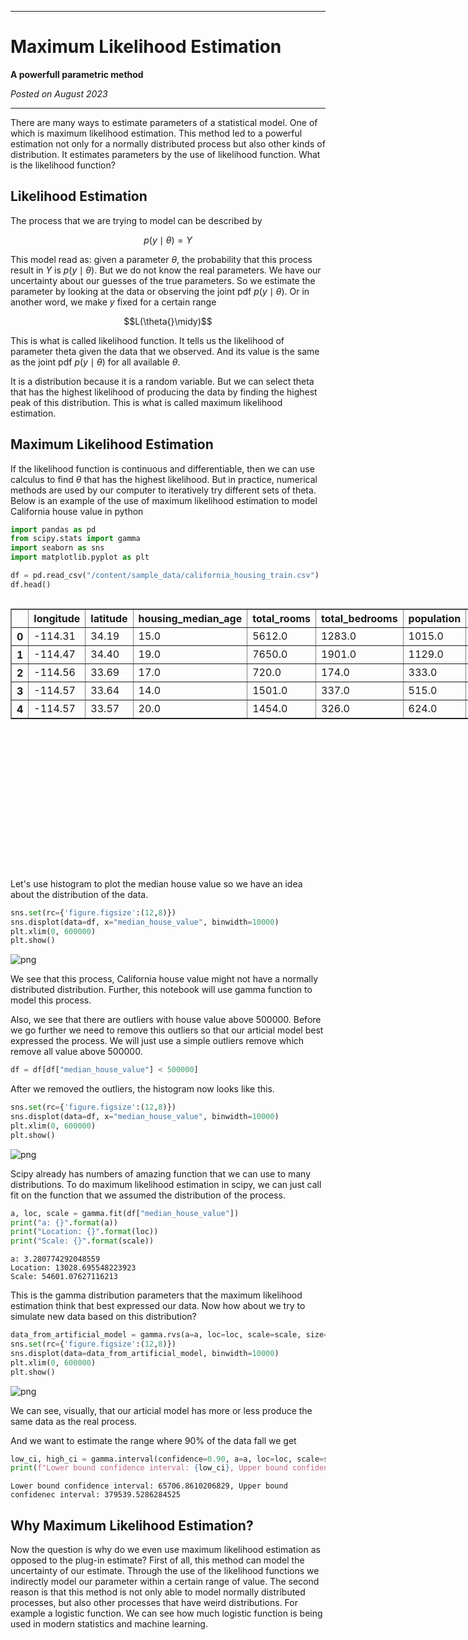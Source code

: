 <script type="text/x-mathjax-config">
    MathJax.Hub.Config({
        tex2jax: {
        skipTags: ['script', 'noscript', 'style', 'textarea', 'pre'],
        inlineMath: [['$','$']]
        }
    });
    </script>
      
<script type="text/javascript" async src="https://cdn.mathjax.org/mathjax/latest/MathJax.js?config=TeX-MML-AM_CHTML"> </script>

***

# Maximum Likelihood Estimation

**A powerfull parametric method**

*Posted on August 2023*

***

There are many ways to estimate parameters of a statistical model. One of which is maximum likelihood estimation. This method led to a powerful estimation not only for a normally distributed process but also other kinds of distribution. It estimates parameters by the use of likelihood function. What is the likelihood function?

## Likelihood Estimation

The process that we are trying to model can be described by

$$p(y\mid\theta{}) = Y$$

This model read as: given a parameter $\theta{}$, the probability that this process result in $Y$ is $p(y\mid\theta{})$. But we do not know the real parameters. We have our uncertainty about our guesses of the true parameters. So we estimate the parameter by looking at the data or observing the joint pdf $p(y\mid\theta{})$. Or in another word, we make $y$ fixed for a certain range

$$L(\theta{}\midy)$$

This is what is called likelihood function. It tells us the likelihood of parameter theta given the data that we observed. And its value is the same as the joint pdf $p(y\mid\theta{})$ for all available $\theta{}$.

It is a distribution because it is a random variable. But we can select theta that has the highest likelihood of producing the data by finding the highest peak of this distribution. This is what is called maximum likelihood estimation.

## Maximum Likelihood Estimation

If the likelihood function is continuous and differentiable, then we can use calculus to find $\theta{}$ that has the highest likelihood. But in practice, numerical methods are used by our computer to iteratively try different sets of theta. Below is an example of the use of maximum likelihood estimation to model California house value in python


```python
import pandas as pd
from scipy.stats import gamma
import seaborn as sns
import matplotlib.pyplot as plt
```


```python
df = pd.read_csv("/content/sample_data/california_housing_train.csv")
df.head()
```





  <div id="df-d6720a3a-3cda-4777-a5ad-733b366c9955" class="colab-df-container">
    <div>
<style scoped>
    .dataframe tbody tr th:only-of-type {
        vertical-align: middle;
    }

    .dataframe tbody tr th {
        vertical-align: top;
    }

    .dataframe thead th {
        text-align: right;
    }
</style>
<table border="1" class="dataframe">
  <thead>
    <tr style="text-align: right;">
      <th></th>
      <th>longitude</th>
      <th>latitude</th>
      <th>housing_median_age</th>
      <th>total_rooms</th>
      <th>total_bedrooms</th>
      <th>population</th>
      <th>households</th>
      <th>median_income</th>
      <th>median_house_value</th>
    </tr>
  </thead>
  <tbody>
    <tr>
      <th>0</th>
      <td>-114.31</td>
      <td>34.19</td>
      <td>15.0</td>
      <td>5612.0</td>
      <td>1283.0</td>
      <td>1015.0</td>
      <td>472.0</td>
      <td>1.4936</td>
      <td>66900.0</td>
    </tr>
    <tr>
      <th>1</th>
      <td>-114.47</td>
      <td>34.40</td>
      <td>19.0</td>
      <td>7650.0</td>
      <td>1901.0</td>
      <td>1129.0</td>
      <td>463.0</td>
      <td>1.8200</td>
      <td>80100.0</td>
    </tr>
    <tr>
      <th>2</th>
      <td>-114.56</td>
      <td>33.69</td>
      <td>17.0</td>
      <td>720.0</td>
      <td>174.0</td>
      <td>333.0</td>
      <td>117.0</td>
      <td>1.6509</td>
      <td>85700.0</td>
    </tr>
    <tr>
      <th>3</th>
      <td>-114.57</td>
      <td>33.64</td>
      <td>14.0</td>
      <td>1501.0</td>
      <td>337.0</td>
      <td>515.0</td>
      <td>226.0</td>
      <td>3.1917</td>
      <td>73400.0</td>
    </tr>
    <tr>
      <th>4</th>
      <td>-114.57</td>
      <td>33.57</td>
      <td>20.0</td>
      <td>1454.0</td>
      <td>326.0</td>
      <td>624.0</td>
      <td>262.0</td>
      <td>1.9250</td>
      <td>65500.0</td>
    </tr>
  </tbody>
</table>
</div>
    <div class="colab-df-buttons">

  <div class="colab-df-container">
    <button class="colab-df-convert" onclick="convertToInteractive('df-d6720a3a-3cda-4777-a5ad-733b366c9955')"
            title="Convert this dataframe to an interactive table."
            style="display:none;">

  <svg xmlns="http://www.w3.org/2000/svg" height="24px" viewBox="0 -960 960 960">
    <path d="M120-120v-720h720v720H120Zm60-500h600v-160H180v160Zm220 220h160v-160H400v160Zm0 220h160v-160H400v160ZM180-400h160v-160H180v160Zm440 0h160v-160H620v160ZM180-180h160v-160H180v160Zm440 0h160v-160H620v160Z"/>
  </svg>
    </button>

  <style>
    .colab-df-container {
      display:flex;
      gap: 12px;
    }

    .colab-df-convert {
      background-color: #E8F0FE;
      border: none;
      border-radius: 50%;
      cursor: pointer;
      display: none;
      fill: #1967D2;
      height: 32px;
      padding: 0 0 0 0;
      width: 32px;
    }

    .colab-df-convert:hover {
      background-color: #E2EBFA;
      box-shadow: 0px 1px 2px rgba(60, 64, 67, 0.3), 0px 1px 3px 1px rgba(60, 64, 67, 0.15);
      fill: #174EA6;
    }

    .colab-df-buttons div {
      margin-bottom: 4px;
    }

    [theme=dark] .colab-df-convert {
      background-color: #3B4455;
      fill: #D2E3FC;
    }

    [theme=dark] .colab-df-convert:hover {
      background-color: #434B5C;
      box-shadow: 0px 1px 3px 1px rgba(0, 0, 0, 0.15);
      filter: drop-shadow(0px 1px 2px rgba(0, 0, 0, 0.3));
      fill: #FFFFFF;
    }
  </style>

    <script>
      const buttonEl =
        document.querySelector('#df-d6720a3a-3cda-4777-a5ad-733b366c9955 button.colab-df-convert');
      buttonEl.style.display =
        google.colab.kernel.accessAllowed ? 'block' : 'none';

      async function convertToInteractive(key) {
        const element = document.querySelector('#df-d6720a3a-3cda-4777-a5ad-733b366c9955');
        const dataTable =
          await google.colab.kernel.invokeFunction('convertToInteractive',
                                                    [key], {});
        if (!dataTable) return;

        const docLinkHtml = 'Like what you see? Visit the ' +
          '<a target="_blank" href=https://colab.research.google.com/notebooks/data_table.ipynb>data table notebook</a>'
          + ' to learn more about interactive tables.';
        element.innerHTML = '';
        dataTable['output_type'] = 'display_data';
        await google.colab.output.renderOutput(dataTable, element);
        const docLink = document.createElement('div');
        docLink.innerHTML = docLinkHtml;
        element.appendChild(docLink);
      }
    </script>
  </div>


<div id="df-484fca9d-c916-49b8-82ad-77b3718272c3">
  <button class="colab-df-quickchart" onclick="quickchart('df-484fca9d-c916-49b8-82ad-77b3718272c3')"
            title="Suggest charts."
            style="display:none;">

<svg xmlns="http://www.w3.org/2000/svg" height="24px"viewBox="0 0 24 24"
     width="24px">
    <g>
        <path d="M19 3H5c-1.1 0-2 .9-2 2v14c0 1.1.9 2 2 2h14c1.1 0 2-.9 2-2V5c0-1.1-.9-2-2-2zM9 17H7v-7h2v7zm4 0h-2V7h2v10zm4 0h-2v-4h2v4z"/>
    </g>
</svg>
  </button>

<style>
  .colab-df-quickchart {
      --bg-color: #E8F0FE;
      --fill-color: #1967D2;
      --hover-bg-color: #E2EBFA;
      --hover-fill-color: #174EA6;
      --disabled-fill-color: #AAA;
      --disabled-bg-color: #DDD;
  }

  [theme=dark] .colab-df-quickchart {
      --bg-color: #3B4455;
      --fill-color: #D2E3FC;
      --hover-bg-color: #434B5C;
      --hover-fill-color: #FFFFFF;
      --disabled-bg-color: #3B4455;
      --disabled-fill-color: #666;
  }

  .colab-df-quickchart {
    background-color: var(--bg-color);
    border: none;
    border-radius: 50%;
    cursor: pointer;
    display: none;
    fill: var(--fill-color);
    height: 32px;
    padding: 0;
    width: 32px;
  }

  .colab-df-quickchart:hover {
    background-color: var(--hover-bg-color);
    box-shadow: 0 1px 2px rgba(60, 64, 67, 0.3), 0 1px 3px 1px rgba(60, 64, 67, 0.15);
    fill: var(--button-hover-fill-color);
  }

  .colab-df-quickchart-complete:disabled,
  .colab-df-quickchart-complete:disabled:hover {
    background-color: var(--disabled-bg-color);
    fill: var(--disabled-fill-color);
    box-shadow: none;
  }

  .colab-df-spinner {
    border: 2px solid var(--fill-color);
    border-color: transparent;
    border-bottom-color: var(--fill-color);
    animation:
      spin 1s steps(1) infinite;
  }

  @keyframes spin {
    0% {
      border-color: transparent;
      border-bottom-color: var(--fill-color);
      border-left-color: var(--fill-color);
    }
    20% {
      border-color: transparent;
      border-left-color: var(--fill-color);
      border-top-color: var(--fill-color);
    }
    30% {
      border-color: transparent;
      border-left-color: var(--fill-color);
      border-top-color: var(--fill-color);
      border-right-color: var(--fill-color);
    }
    40% {
      border-color: transparent;
      border-right-color: var(--fill-color);
      border-top-color: var(--fill-color);
    }
    60% {
      border-color: transparent;
      border-right-color: var(--fill-color);
    }
    80% {
      border-color: transparent;
      border-right-color: var(--fill-color);
      border-bottom-color: var(--fill-color);
    }
    90% {
      border-color: transparent;
      border-bottom-color: var(--fill-color);
    }
  }
</style>

  <script>
    async function quickchart(key) {
      const quickchartButtonEl =
        document.querySelector('#' + key + ' button');
      quickchartButtonEl.disabled = true;  // To prevent multiple clicks.
      quickchartButtonEl.classList.add('colab-df-spinner');
      try {
        const charts = await google.colab.kernel.invokeFunction(
            'suggestCharts', [key], {});
      } catch (error) {
        console.error('Error during call to suggestCharts:', error);
      }
      quickchartButtonEl.classList.remove('colab-df-spinner');
      quickchartButtonEl.classList.add('colab-df-quickchart-complete');
    }
    (() => {
      let quickchartButtonEl =
        document.querySelector('#df-484fca9d-c916-49b8-82ad-77b3718272c3 button');
      quickchartButtonEl.style.display =
        google.colab.kernel.accessAllowed ? 'block' : 'none';
    })();
  </script>
</div>
    </div>
  </div>




Let's use histogram to plot the median house value so we have an idea about the distribution of the data.


```python
sns.set(rc={'figure.figsize':(12,8)})
sns.displot(data=df, x="median_house_value", binwidth=10000)
plt.xlim(0, 600000)
plt.show()
```


    
![png](output_14_0.png)
    


We see that this process, California house value might not have a normally distributed distribution. Further, this notebook will use gamma function to model this process.

Also, we see that there are outliers with house value above 500000. Before we go further we need to remove this outliers so that our articial model best expressed the process. We will just use a simple outliers remove which remove all value above 500000.


```python
df = df[df["median_house_value"] < 500000]
```

After we removed the outliers, the histogram now looks like this.


```python
sns.set(rc={'figure.figsize':(12,8)})
sns.displot(data=df, x="median_house_value", binwidth=10000)
plt.xlim(0, 600000)
plt.show()
```


    
![png](output_19_0.png)
    


Scipy already has numbers of amazing function that we can use to many distributions. To do maximum likelihood estimation in scipy, we can just call fit on the function that we assumed the distribution of the process.


```python
a, loc, scale = gamma.fit(df["median_house_value"])
print("a: {}".format(a))
print("Location: {}".format(loc))
print("Scale: {}".format(scale))
```

    a: 3.280774292048559
    Location: 13028.695548223923
    Scale: 54601.07627116213
    

This is the gamma distribution parameters that the maximum likelihood estimation think that best expressed our data. Now how about we try to simulate new data based on this distribution?


```python
data_from_artificial_model = gamma.rvs(a=a, loc=loc, scale=scale, size=1000, random_state=123)
sns.set(rc={'figure.figsize':(12,8)})
sns.displot(data=data_from_artificial_model, binwidth=10000)
plt.xlim(0, 600000)
plt.show()
```


    
![png](output_23_0.png)
    


We can see, visually, that our articial model has more or less produce the same data as the real process.

And we want to estimate the range where 90% of the data fall we get


```python
low_ci, high_ci = gamma.interval(confidence=0.90, a=a, loc=loc, scale=scale)
print(f"Lower bound confidence interval: {low_ci}, Upper bound confidenec interval: {high_ci}")
```

    Lower bound confidence interval: 65706.8610206829, Upper bound confidenec interval: 379539.5286284525
    

## Why Maximum Likelihood Estimation?

Now the question is why do we even use maximum likelihood estimation as opposed to the plug-in estimate? First of all, this method can model the uncertainty of our estimate. Through the use of the likelihood functions we indirectly model our parameter within a certain range of value. The second reason is that this method is not only able to model normally distributed processes, but also other processes that have weird distributions. For example a logistic function. We can see how much logistic function is being used in modern statistics and machine learning.
